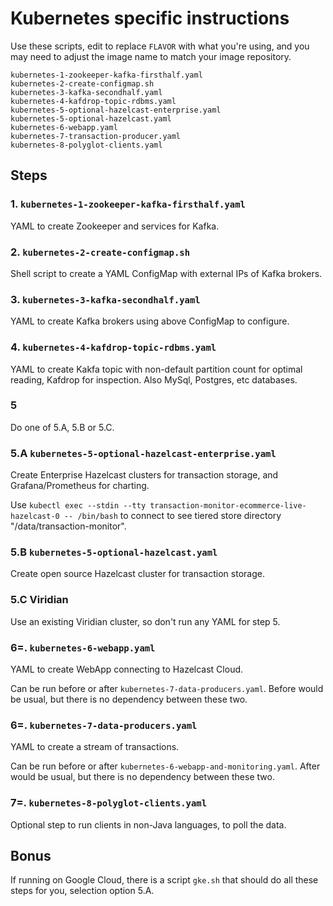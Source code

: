 # Kubernetes specific instructions

Use these scripts, edit to replace `FLAVOR` with what you're using, and you may need to adjust the image
name to match your image repository.

```
kubernetes-1-zookeeper-kafka-firsthalf.yaml
kubernetes-2-create-configmap.sh
kubernetes-3-kafka-secondhalf.yaml
kubernetes-4-kafdrop-topic-rdbms.yaml
kubernetes-5-optional-hazelcast-enterprise.yaml
kubernetes-5-optional-hazelcast.yaml
kubernetes-6-webapp.yaml
kubernetes-7-transaction-producer.yaml
kubernetes-8-polyglot-clients.yaml
```

## Steps

### 1. `kubernetes-1-zookeeper-kafka-firsthalf.yaml`

YAML to create Zookeeper and services for Kafka.

### 2. `kubernetes-2-create-configmap.sh`

Shell script to create a YAML ConfigMap with external IPs of Kafka brokers.

### 3. `kubernetes-3-kafka-secondhalf.yaml`

YAML to create Kafka brokers using above ConfigMap to configure.

### 4. `kubernetes-4-kafdrop-topic-rdbms.yaml`

YAML to create Kakfa topic with non-default partition count for optimal reading, Kafdrop for inspection. Also MySql, Postgres, etc databases.

### 5

Do one of 5.A, 5.B or 5.C.

### 5.A `kubernetes-5-optional-hazelcast-enterprise.yaml`

Create Enterprise Hazelcast clusters for transaction storage, and Grafana/Prometheus for charting.

Use `kubectl exec --stdin --tty transaction-monitor-ecommerce-live-hazelcast-0 -- /bin/bash` to connect to see tiered store
directory "/data/transaction-monitor".

### 5.B `kubernetes-5-optional-hazelcast.yaml`

Create open source Hazelcast cluster for transaction storage.

### 5.C Viridian

Use an existing Viridian cluster, so don't run any YAML for step 5.

### 6=. `kubernetes-6-webapp.yaml`

YAML to create WebApp connecting to Hazelcast Cloud.

Can be run before or after `kubernetes-7-data-producers.yaml`. Before would be usual, but there is no dependency
between these two.

### 6=. `kubernetes-7-data-producers.yaml`

YAML to create a stream of transactions.

Can be run before or after `kubernetes-6-webapp-and-monitoring.yaml`. After would be usual, but there is no dependency
between these two.

### 7=. `kubernetes-8-polyglot-clients.yaml`

Optional step to run clients in non-Java languages, to poll the data.

## Bonus

If running on Google Cloud, there is a script `gke.sh` that should do all these steps for you, selection option 5.A.


